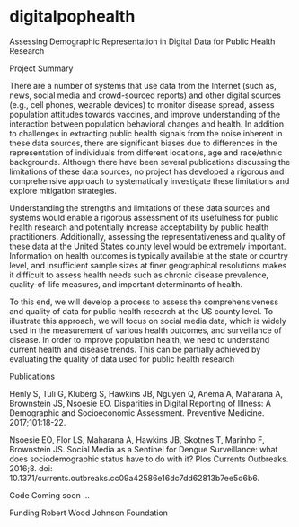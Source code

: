 # digitalpophealth
Assessing Demographic Representation in  Digital Data for Public Health Research

Project Summary

There are a number of systems that use data from the Internet (such as, news, social media and crowd-sourced reports) and other digital sources (e.g., cell phones, wearable devices) to monitor disease spread, assess population attitudes towards vaccines, and improve understanding of the interaction between population behavioral changes and health. In addition to challenges in extracting public health signals from the noise inherent in these data sources, there are significant biases due to differences in the representation of individuals from different locations, age and race/ethnic backgrounds. Although there have been several publications discussing the limitations of these data sources, no project has developed a rigorous and comprehensive approach to systematically investigate these limitations and explore mitigation strategies.

Understanding the strengths and limitations of these data sources and systems would enable a rigorous assessment of its usefulness for public health research and potentially increase acceptability by public health practitioners. Additionally, assessing the representativeness and quality of these data at the United States county level would be extremely important. Information on health outcomes is typically available at the state or country level, and insufficient sample sizes at finer geographical resolutions makes it difficult to assess health needs such as chronic disease prevalence, quality-of-life measures, and important determinants of health.

To this end, we will develop a process to assess the comprehensiveness and quality of data for public health research at the US county level. To illustrate this approach, we will focus on social media data, which is widely used in the measurement of various health outcomes, and surveillance of disease. In order to improve population health, we need to understand current health and disease trends. This can be partially achieved by evaluating the quality of data used for public health research


Publications

Henly S, Tuli G, Kluberg S, Hawkins JB, Nguyen Q, Anema A, Maharana A, Brownstein JS, Nsoesie EO. Disparities in Digital Reporting of Illness: A Demographic and Socioeconomic Assessment. Preventive Medicine. 2017;101:18-22.

Nsoesie EO, Flor LS, Maharana A, Hawkins JB, Skotnes T, Marinho F, Brownstein JS. Social Media as a Sentinel for Dengue Surveillance: what does sociodemographic status have to do with it? Plos Currents Outbreaks. 2016;8. doi: 10.1371/currents.outbreaks.cc09a42586e16dc7dd62813b7ee5d6b6.



Code 
Coming soon ... 


Funding
Robert Wood Johnson Foundation
